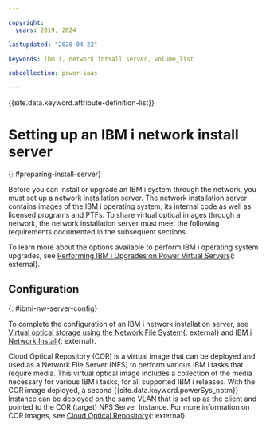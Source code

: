 ```yaml
---

copyright:
  years: 2019, 2024

lastupdated: "2020-04-22"

keywords: ibm i, network intsall server, volume_list

subcollection: power-iaas

---
```


{{site.data.keyword.attribute-definition-list}}

# Setting up an IBM i network install server
{: #preparing-install-server}


Before you can install or upgrade an IBM i system through the network, you must set up a network installation server. The network installation server contains images of the IBM i operating system, its internal code as well as licensed programs and PTFs. To share virtual optical images through a network, the network installation server must meet the following requirements documented in the subsequent sections.

To learn more about the options available to perform IBM i operating system upgrades, see [Performing IBM i Upgrades on Power Virtual Servers](https://www.ibm.com/support/pages/performing-ibm-i-upgrades-power-virtual-servers){: external}.

## Configuration
{: #ibmi-nw-server-config}

To complete the configuration of an IBM i network installation server, see [Virtual optical storage using the Network File System](https://www.ibm.com/docs/en/i/7.4?topic=storage-virtual-optical-using-network-file-system){: external} and [IBM i Network Install](http://www.redbooks.ibm.com/redpapers/pdfs/redp4937.pdf){: external}.

Cloud Optical Repository (COR) is a virtual image that can be deployed and used as a Network File Server (NFS) to perform various IBM i tasks that require media. This virtual optical image includes a collection of the media necessary for various IBM i tasks, for all supported IBM i releases. With the COR image deployed, a second {{site.data.keyword.powerSys_notm}} Instance can be deployed on the same VLAN that is set up as the client and pointed to the COR (target) NFS Server Instance. For more information on COR images, see [Cloud Optical Repository](https://cloud.ibm.com/media/docs/downloads/power-iaas/Cloud_Optical_Repository.pdf){: external}.
